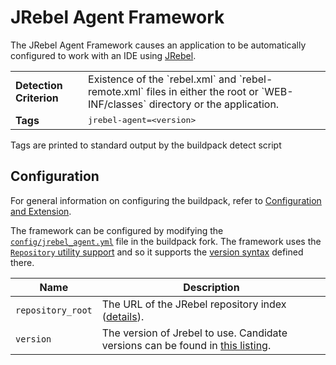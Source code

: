 # JRebel Agent Framework
The JRebel Agent Framework causes an application to be automatically configured to work with an IDE using [JRebel][].

<table>
  <tr>
    <td><strong>Detection Criterion</strong></td>
    <td>Existence of the `rebel.xml` and `rebel-remote.xml` files in either the root or `WEB-INF/classes` directory or the application.</td>
  </tr>
  <tr>
    <td><strong>Tags</strong></td>
    <td><tt>jrebel-agent=&lt;version&gt;</tt></td>
  </tr>
</table>
Tags are printed to standard output by the buildpack detect script

## Configuration
For general information on configuring the buildpack, refer to [Configuration and Extension][].

The framework can be configured by modifying the [`config/jrebel_agent.yml`][] file in the buildpack fork.  The framework uses the [`Repository` utility support][repositories] and so it supports the [version syntax][] defined there.

| Name | Description
| ---- | -----------
| `repository_root` | The URL of the JRebel repository index ([details][repositories]).
| `version` | The version of Jrebel to use. Candidate versions can be found in [this listing][].

[Configuration and Extension]: ../README.md#configuration-and-extension
[`config/jrebel_agent.yml`]: ../config/jrebel_agent.yml
[JRebel]: http://zeroturnaround.com/software/jrebel/
[repositories]: extending-repositories.md
[this listing]: http://download.pivotal.io.s3.amazonaws.com/jrebel/index.yml
[version syntax]: extending-repositories.md#version-syntax-and-ordering
